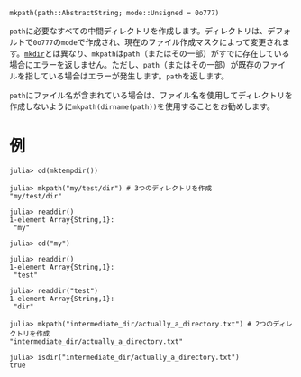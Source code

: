 ```
mkpath(path::AbstractString; mode::Unsigned = 0o777)
```

`path`に必要なすべての中間ディレクトリを作成します。ディレクトリは、デフォルトで`0o777`の`mode`で作成され、現在のファイル作成マスクによって変更されます。[`mkdir`](@ref)とは異なり、`mkpath`は`path`（またはその一部）がすでに存在している場合にエラーを返しません。ただし、`path`（またはその一部）が既存のファイルを指している場合はエラーが発生します。`path`を返します。

`path`にファイル名が含まれている場合は、ファイル名を使用してディレクトリを作成しないように`mkpath(dirname(path))`を使用することをお勧めします。

# 例

```julia-repl
julia> cd(mktempdir())

julia> mkpath("my/test/dir") # 3つのディレクトリを作成
"my/test/dir"

julia> readdir()
1-element Array{String,1}:
 "my"

julia> cd("my")

julia> readdir()
1-element Array{String,1}:
 "test"

julia> readdir("test")
1-element Array{String,1}:
 "dir"

julia> mkpath("intermediate_dir/actually_a_directory.txt") # 2つのディレクトリを作成
"intermediate_dir/actually_a_directory.txt"

julia> isdir("intermediate_dir/actually_a_directory.txt")
true

```
